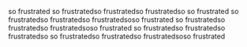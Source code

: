 so frustrated
so frustratedso frustratedso frustratedso
so frustrated
so frustratedso frustratedso frustratedsoso frustrated
so frustratedso frustratedso frustratedsoso frustrated
so frustratedso frustratedso frustratedso
so frustratedso frustratedso frustratedsoso frustrated
